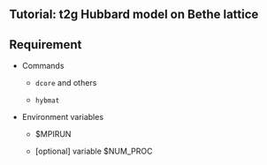 Tutorial: t2g Hubbard model on Bethe lattice
--------------------------------------------

## Requirement

- Commands

    - ``dcore`` and others

    - ``hybmat``

- Environment variables

    - $MPIRUN

    - [optional] variable $NUM_PROC
